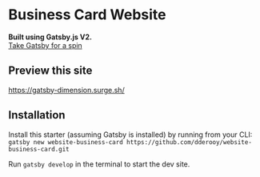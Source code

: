 # Business Card Website

**Built using Gatsby.js V2.**  
[Take Gatsby for a spin](https://www.gatsbyjs.org/)

## Preview this site

https://gatsby-dimension.surge.sh/

## Installation

Install this starter (assuming Gatsby is installed) by running from your CLI:
<br/>
`gatsby new website-business-card https://github.com/dderooy/website-business-card.git`

Run `gatsby develop` in the terminal to start the dev site.